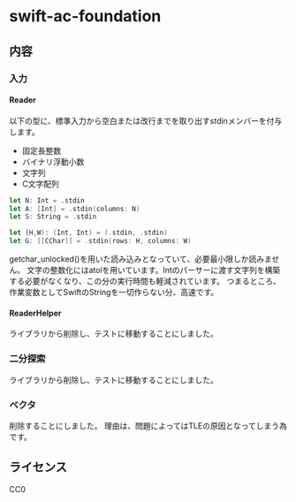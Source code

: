 # swift-ac-foundation

## 内容

### 入力

#### Reader

以下の型に、標準入力から空白または改行までを取り出すstdinメンバーを付与します。

- 固定長整数
- バイナリ浮動小数
- 文字列
- C文字配列

```swift
let N: Int = .stdin
let A: [Int] = .stdin(columns: N)
let S: String = .stdin
```

```swift
let (H,W): (Int, Int) = (.stdin, .stdin)
let G: [[CChar]] = .stdin(rows: H, columns: W)
```

getchar_unlocked()を用いた読み込みとなっていて、必要最小限しか読みません。
文字の整数化にはatolを用いています。Intのパーサーに渡す文字列を構築する必要がなくなり、この分の実行時間も軽減されています。
つまるところ、作業変数としてSwiftのStringを一切作らない分、高速です。

#### ReaderHelper

ライブラリから削除し、テストに移動することにしました。

### 二分探索

ライブラリから削除し、テストに移動することにしました。

### ベクタ

削除することにしました。
理由は、問題によってはTLEの原因となってしまう為です。

## ライセンス

CC0

